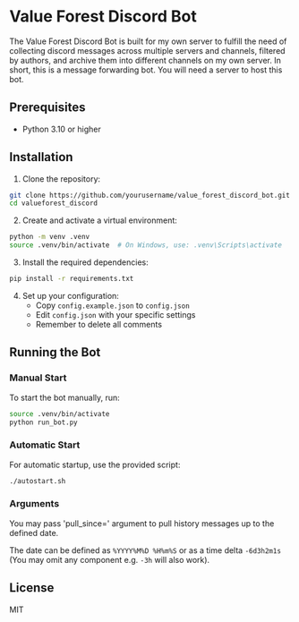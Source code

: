 # Value Forest Discord Bot

The Value Forest Discord Bot is built for my own server to fulfill the need of collecting discord messages across multiple servers and channels, filtered by authors, and archive them into different channels on my own server. In short, this is a message forwarding bot. You will need a server to host this bot.

## Prerequisites

- Python 3.10 or higher

## Installation

1. Clone the repository:
```bash
git clone https://github.com/yourusername/value_forest_discord_bot.git
cd valueforest_discord
```

2. Create and activate a virtual environment:
```bash
python -m venv .venv
source .venv/bin/activate  # On Windows, use: .venv\Scripts\activate
```

3. Install the required dependencies:
```bash
pip install -r requirements.txt
```

4. Set up your configuration:
   - Copy `config.example.json` to `config.json`
   - Edit `config.json` with your specific settings
   - Remember to delete all comments

## Running the Bot

### Manual Start
To start the bot manually, run:
```bash
source .venv/bin/activate
python run_bot.py
```

### Automatic Start
For automatic startup, use the provided script:
```bash
./autostart.sh
```

### Arguments
You may pass 'pull_since=' argument to pull history messages up to the defined date.

The date can be defined as `%YYYY%M%D %H%m%S` or as a time delta `-6d3h2m1s` (You may omit any component e.g. `-3h` will also work).

## License

MIT
